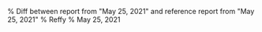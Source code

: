 % Diff between report from "May 25, 2021" and reference report from "May 25, 2021"
% Reffy
% May 25, 2021

